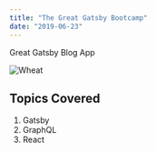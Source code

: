 ```yaml
---
title: "The Great Gatsby Bootcamp"
date: "2019-06-23"
---
```


Great Gatsby Blog App

![Wheat](./wheat.jpg)

## Topics Covered

1. Gatsby
2. GraphQL
3. React